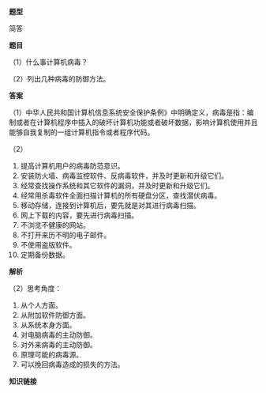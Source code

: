 **题型**

简答

**题目** 

（1）什么事计算机病毒？

（2）列出几种病毒的防御方法。

**答案**

（1）中华人民共和国计算机信息系统安全保护条例》中明确定义，病毒是指：编制或者在计算机程序中插入的破坏计算机功能或者破坏数据，影响计算机使用并且能够自我复制的一组计算机指令或者程序代码。

（2）

1. 提高计算机用户的病毒防范意识。
2. 安装防火墙、病毒监控软件、反病毒软件，并及时更新和升级它们。
3. 经常查找操作系统和其它软件的漏洞，并及时更新和升级它们。
4. 经常用杀毒软件全面扫描计算机的所有硬盘分区，查找潜伏病毒。
5. 移动存储，连接到计算机后，要先就是对其进行病毒扫描。
6. 网上下载的内容，要先进行病毒扫描。
7. 不浏览不健康的网站。
8. 不打开来历不明的电子邮件。
9. 不使用盗版软件。
10. 定期备份数据。

**解析**

（2）思考角度：

1. 从个人方面。
2. 从附加软件防御方面。
3. 从系统本身方面。
4. 对电脑病毒的主动防御。
5. 对外来病毒的主动防御。
6. 原理可能的病毒源。
7. 可以挽回病毒造成的损失的方法。

**知识链接**

